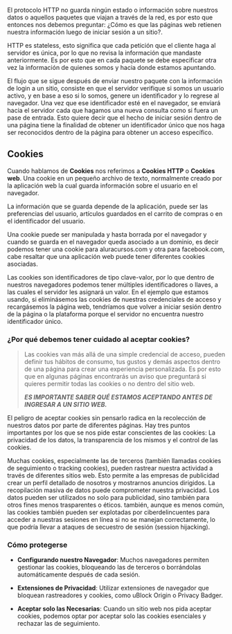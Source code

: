 El protocolo HTTP no guarda ningún estado o información sobre nuestros datos o aquellos paquetes que viajan a través de la red, es por esto que entonces nos debemos preguntar: ¿Cómo es que las páginas web retienen nuestra información luego de iniciar sesión a un sitio?.

HTTP es stateless, esto significa que cada petición que el cliente haga al servidor es única, por lo que no revisa la información que mandaste anteriormente. Es por esto que en cada paquete se debe especificar otra vez la información de quienes somos y hacia donde estamos apuntando.

El flujo que se sigue después de enviar nuestro paquete con la información de login a un sitio, consiste en que el servidor verifique si somos un usuario activo, y en base a eso si lo somos, genere un identificador y lo regrese al navegador. Una vez que ese identificador esté en el navegador, se enviará hacia el servidor cada que hagamos una nueva consulta como si fuera un pase de entrada. Esto quiere decir que el hecho de iniciar sesión dentro de una página tiene la finalidad de obtener un identificador único que nos haga ser reconocidos dentro de la página para obtener un acceso específico.

## Cookies

Cuando hablamos de **Cookies** nos referimos a **Cookies HTTP** o **Cookies web**. Una cookie en un pequeño archivo de texto, normalmente creado por la aplicación web la cual guarda información sobre el usuario en el navegador.

La información que se guarda depende de la aplicación, puede ser las preferencias del usuario, artículos guardados en el carrito de compras o en el identificador del usuario.

Una cookie puede ser manipulada y hasta borrada por el navegador y cuando se guarda en el navegador queda asociado a un dominio, es decir podemos tener una cookie para aluracursos.com y otra para facebook.com, cabe resaltar que una aplicación web puede tener diferentes cookies asociadas.

Las cookies son identificadores de tipo clave-valor, por lo que dentro de nuestros navegadores podemos tener múltiples identificadores o llaves, a las cuales el servidor les asignará un valor. En el ejemplo que estamos usando, si eliminásemos las cookies de nuestras credenciales de acceso y recargásemos la página web, tendríamos que volver a iniciar sesión dentro de la página o la plataforma porque el servidor no encuentra nuestro identificador único.


### ¿Por qué debemos tener cuidado al aceptar cookies?

> Las cookies van más allá de una simple credencial de acceso, pueden definir tus hábitos de consumo, tus gustos y demás aspectos dentro de una página para crear una experiencia personalizada. Es por esto que en algunas páginas encontrarás un aviso que preguntará si quieres permitir todas las cookies o no dentro del sitio web. 
> 
> ***ES IMPORTANTE SABER QUÉ ESTAMOS ACEPTANDO ANTES DE INGRESAR A UN SITIO WEB.***

El peligro de aceptar cookies sin pensarlo radica en la recolección de nuestros datos por parte de diferentes páginas. Hay tres puntos importantes por los que se nos pide estar conscientes de las cookies: La privacidad de los datos, la transparencia de los mismos y el control de las cookies.

Muchas cookies, especialmente las de terceros (también llamadas cookies de seguimiento o tracking cookies), pueden rastrear nuestra actividad a través de diferentes sitios web. Esto permite a las empresas de publicidad crear un perfil detallado de nosotros y mostrarnos anuncios dirigidos. La recopilación masiva de datos puede comprometer nuestra privacidad. Los datos pueden ser utilizados no solo para publicidad, sino también para otros fines menos trasparentes o éticos. también, aunque es menos común, las cookies también pueden ser explotadas por ciberdelincuentes para acceder a nuestras sesiones en línea si no se manejan correctamente, lo que podría llevar a ataques de secuestro de sesión (session hijacking).

### Cómo protegerse

- **Configurando nuestro Navegador**: Muchos navegadores permiten gestionar las cookies, bloqueando las de terceros o borrándolas automáticamente después de cada sesión.
    
- **Extensiones de Privacidad**: Utilizar extensiones de navegador que bloquean rastreadores y cookies, como uBlock Origin o Privacy Badger.
    
- **Aceptar solo las Necesarias**: Cuando un sitio web nos pida aceptar cookies, podemos optar por aceptar solo las cookies esenciales y rechazar las de seguimiento.